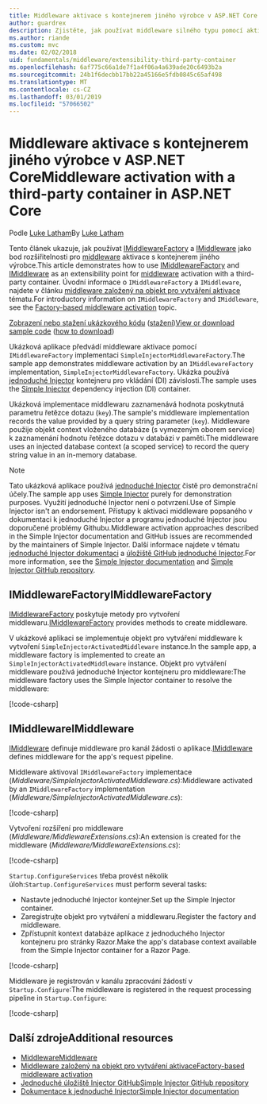 ```yaml
---
title: Middleware aktivace s kontejnerem jiného výrobce v ASP.NET Core
author: guardrex
description: Zjistěte, jak používat middleware silného typu pomocí aktivace založené na objekt pro vytváření a kontejnerem jiného výrobce v ASP.NET Core.
ms.author: riande
ms.custom: mvc
ms.date: 02/02/2018
uid: fundamentals/middleware/extensibility-third-party-container
ms.openlocfilehash: 6af775c66a1de7f1a4f06a4a639ade20c6493b2a
ms.sourcegitcommit: 24b1f6decbb17bb22a45166e5fdb0845c65af498
ms.translationtype: MT
ms.contentlocale: cs-CZ
ms.lasthandoff: 03/01/2019
ms.locfileid: "57066502"
---
```

# <a name="middleware-activation-with-a-third-party-container-in-aspnet-core"></a><span data-ttu-id="e716f-103">Middleware aktivace s kontejnerem jiného výrobce v ASP.NET Core</span><span class="sxs-lookup"><span data-stu-id="e716f-103">Middleware activation with a third-party container in ASP.NET Core</span></span>

<span data-ttu-id="e716f-104">Podle [Luke Latham](https://github.com/guardrex)</span><span class="sxs-lookup"><span data-stu-id="e716f-104">By [Luke Latham](https://github.com/guardrex)</span></span>

<span data-ttu-id="e716f-105">Tento článek ukazuje, jak používat [IMiddlewareFactory](/dotnet/api/microsoft.aspnetcore.http.imiddlewarefactory) a [IMiddleware](/dotnet/api/microsoft.aspnetcore.http.imiddleware) jako bod rozšiřitelnosti pro [middleware](xref:fundamentals/middleware/index) aktivace s kontejnerem jiného výrobce.</span><span class="sxs-lookup"><span data-stu-id="e716f-105">This article demonstrates how to use [IMiddlewareFactory](/dotnet/api/microsoft.aspnetcore.http.imiddlewarefactory) and [IMiddleware](/dotnet/api/microsoft.aspnetcore.http.imiddleware) as an extensibility point for [middleware](xref:fundamentals/middleware/index) activation with a third-party container.</span></span> <span data-ttu-id="e716f-106">Úvodní informace o `IMiddlewareFactory` a `IMiddleware`, najdete v článku [middleware založený na objekt pro vytváření aktivace](xref:fundamentals/middleware/extensibility) tématu.</span><span class="sxs-lookup"><span data-stu-id="e716f-106">For introductory information on `IMiddlewareFactory` and `IMiddleware`, see the [Factory-based middleware activation](xref:fundamentals/middleware/extensibility) topic.</span></span>

<span data-ttu-id="e716f-107">[Zobrazení nebo stažení ukázkového kódu](https://github.com/aspnet/Docs/tree/master/aspnetcore/fundamentals/middleware/extensibility-third-party-container/sample) ([stažení](xref:index#how-to-download-a-sample))</span><span class="sxs-lookup"><span data-stu-id="e716f-107">[View or download sample code](https://github.com/aspnet/Docs/tree/master/aspnetcore/fundamentals/middleware/extensibility-third-party-container/sample) ([how to download](xref:index#how-to-download-a-sample))</span></span>

<span data-ttu-id="e716f-108">Ukázková aplikace předvádí middleware aktivace pomocí `IMiddlewareFactory` implementaci `SimpleInjectorMiddlewareFactory`.</span><span class="sxs-lookup"><span data-stu-id="e716f-108">The sample app demonstrates middleware activation by an `IMiddlewareFactory` implementation, `SimpleInjectorMiddlewareFactory`.</span></span> <span data-ttu-id="e716f-109">Ukázka používá [jednoduché Injector](https://simpleinjector.org) kontejneru pro vkládání (DI) závislosti.</span><span class="sxs-lookup"><span data-stu-id="e716f-109">The sample uses the [Simple Injector](https://simpleinjector.org) dependency injection (DI) container.</span></span>

<span data-ttu-id="e716f-110">Ukázková implementace middlewaru zaznamenává hodnota poskytnutá parametru řetězce dotazu (`key`).</span><span class="sxs-lookup"><span data-stu-id="e716f-110">The sample's middleware implementation records the value provided by a query string parameter (`key`).</span></span> <span data-ttu-id="e716f-111">Middleware použije objekt context vloženého databáze (s vymezeným oborem service) k zaznamenání hodnotu řetězce dotazu v databázi v paměti.</span><span class="sxs-lookup"><span data-stu-id="e716f-111">The middleware uses an injected database context (a scoped service) to record the query string value in an in-memory database.</span></span>

> [!NOTE]
> <span data-ttu-id="e716f-112">Tato ukázková aplikace používá [jednoduché Injector](https://github.com/simpleinjector/SimpleInjector) čistě pro demonstrační účely.</span><span class="sxs-lookup"><span data-stu-id="e716f-112">The sample app uses [Simple Injector](https://github.com/simpleinjector/SimpleInjector) purely for demonstration purposes.</span></span> <span data-ttu-id="e716f-113">Využití jednoduché Injector není o potvrzení.</span><span class="sxs-lookup"><span data-stu-id="e716f-113">Use of Simple Injector isn't an endorsement.</span></span> <span data-ttu-id="e716f-114">Přístupy k aktivaci middleware popsaného v dokumentaci k jednoduché Injector a programu jednoduché Injector jsou doporučené problémy Githubu.</span><span class="sxs-lookup"><span data-stu-id="e716f-114">Middleware activation approaches described in the Simple Injector documentation and GitHub issues are recommended by the maintainers of Simple Injector.</span></span> <span data-ttu-id="e716f-115">Další informace najdete v tématu [jednoduché Injector dokumentaci](https://simpleinjector.readthedocs.io/en/latest/index.html) a [úložiště GitHub jednoduché Injector](https://github.com/simpleinjector/SimpleInjector).</span><span class="sxs-lookup"><span data-stu-id="e716f-115">For more information, see the [Simple Injector documentation](https://simpleinjector.readthedocs.io/en/latest/index.html) and [Simple Injector GitHub repository](https://github.com/simpleinjector/SimpleInjector).</span></span>

## <a name="imiddlewarefactory"></a><span data-ttu-id="e716f-116">IMiddlewareFactory</span><span class="sxs-lookup"><span data-stu-id="e716f-116">IMiddlewareFactory</span></span>

<span data-ttu-id="e716f-117">[IMiddlewareFactory](/dotnet/api/microsoft.aspnetcore.http.imiddlewarefactory) poskytuje metody pro vytvoření middlewaru.</span><span class="sxs-lookup"><span data-stu-id="e716f-117">[IMiddlewareFactory](/dotnet/api/microsoft.aspnetcore.http.imiddlewarefactory) provides methods to create middleware.</span></span>

<span data-ttu-id="e716f-118">V ukázkové aplikaci se implementuje objekt pro vytváření middleware k vytvoření `SimpleInjectorActivatedMiddleware` instance.</span><span class="sxs-lookup"><span data-stu-id="e716f-118">In the sample app, a middleware factory is implemented to create an `SimpleInjectorActivatedMiddleware` instance.</span></span> <span data-ttu-id="e716f-119">Objekt pro vytváření middleware používá jednoduché Injector kontejneru pro middleware:</span><span class="sxs-lookup"><span data-stu-id="e716f-119">The middleware factory uses the Simple Injector container to resolve the middleware:</span></span>

[!code-csharp[](extensibility-third-party-container/sample/Middleware/SimpleInjectorMiddlewareFactory.cs?name=snippet1&highlight=5-8,12)]

## <a name="imiddleware"></a><span data-ttu-id="e716f-120">IMiddleware</span><span class="sxs-lookup"><span data-stu-id="e716f-120">IMiddleware</span></span>

<span data-ttu-id="e716f-121">[IMiddleware](/dotnet/api/microsoft.aspnetcore.http.imiddleware) definuje middleware pro kanál žádosti o aplikace.</span><span class="sxs-lookup"><span data-stu-id="e716f-121">[IMiddleware](/dotnet/api/microsoft.aspnetcore.http.imiddleware) defines middleware for the app's request pipeline.</span></span>

<span data-ttu-id="e716f-122">Middleware aktivoval `IMiddlewareFactory` implementace (*Middleware/SimpleInjectorActivatedMiddleware.cs*):</span><span class="sxs-lookup"><span data-stu-id="e716f-122">Middleware activated by an `IMiddlewareFactory` implementation (*Middleware/SimpleInjectorActivatedMiddleware.cs*):</span></span>

[!code-csharp[](extensibility-third-party-container/sample/Middleware/SimpleInjectorActivatedMiddleware.cs?name=snippet1)]

<span data-ttu-id="e716f-123">Vytvoření rozšíření pro middleware (*Middleware/MiddlewareExtensions.cs*):</span><span class="sxs-lookup"><span data-stu-id="e716f-123">An extension is created for the middleware (*Middleware/MiddlewareExtensions.cs*):</span></span>

[!code-csharp[](extensibility-third-party-container/sample/Middleware/MiddlewareExtensions.cs?name=snippet1)]

<span data-ttu-id="e716f-124">`Startup.ConfigureServices` třeba provést několik úloh:</span><span class="sxs-lookup"><span data-stu-id="e716f-124">`Startup.ConfigureServices` must perform several tasks:</span></span>

* <span data-ttu-id="e716f-125">Nastavte jednoduché Injector kontejner.</span><span class="sxs-lookup"><span data-stu-id="e716f-125">Set up the Simple Injector container.</span></span>
* <span data-ttu-id="e716f-126">Zaregistrujte objekt pro vytváření a middlewaru.</span><span class="sxs-lookup"><span data-stu-id="e716f-126">Register the factory and middleware.</span></span>
* <span data-ttu-id="e716f-127">Zpřístupnit kontext databáze aplikace z jednoduchého Injector kontejneru pro stránky Razor.</span><span class="sxs-lookup"><span data-stu-id="e716f-127">Make the app's database context available from the Simple Injector container for a Razor Page.</span></span>

[!code-csharp[](extensibility-third-party-container/sample/Startup.cs?name=snippet1)]

<span data-ttu-id="e716f-128">Middleware je registrován v kanálu zpracování žádostí v `Startup.Configure`:</span><span class="sxs-lookup"><span data-stu-id="e716f-128">The middleware is registered in the request processing pipeline in `Startup.Configure`:</span></span>

[!code-csharp[](extensibility-third-party-container/sample/Startup.cs?name=snippet2&highlight=13)]

## <a name="additional-resources"></a><span data-ttu-id="e716f-129">Další zdroje</span><span class="sxs-lookup"><span data-stu-id="e716f-129">Additional resources</span></span>

* [<span data-ttu-id="e716f-130">Middleware</span><span class="sxs-lookup"><span data-stu-id="e716f-130">Middleware</span></span>](xref:fundamentals/middleware/index)
* [<span data-ttu-id="e716f-131">Middleware založený na objekt pro vytváření aktivace</span><span class="sxs-lookup"><span data-stu-id="e716f-131">Factory-based middleware activation</span></span>](xref:fundamentals/middleware/extensibility)
* [<span data-ttu-id="e716f-132">Jednoduché úložiště Injector GitHub</span><span class="sxs-lookup"><span data-stu-id="e716f-132">Simple Injector GitHub repository</span></span>](https://github.com/simpleinjector/SimpleInjector)
* [<span data-ttu-id="e716f-133">Dokumentace k jednoduché Injector</span><span class="sxs-lookup"><span data-stu-id="e716f-133">Simple Injector documentation</span></span>](https://simpleinjector.readthedocs.io/en/latest/index.html)
